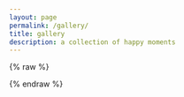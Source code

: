 ```yaml
---
layout: page
permalink: /gallery/
title: gallery
description: a collection of happy moments
---
```


<div id="instafeed">
</div>

{% raw %}
<script type="text/javascript">
  var userFeed = new Instafeed({
    get: 'user',
    userId: '709888312',
    accessToken: '709888312.1677ed0.643556082f774753907aefb0c411681a',
    template: '<div class="thumbnail">{{location}}<br/>{{caption}}<br/>&hearts; {{likes}}<a href="{{link}}" target="_blank"><img src="{{image}}" /></a></div>',
    limit: 300,
  });
  userFeed.run();
</script>
{% endraw %}

